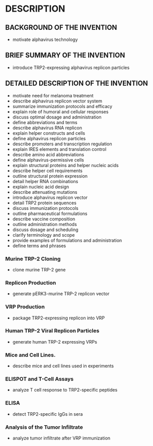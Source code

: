 # DESCRIPTION

## BACKGROUND OF THE INVENTION

- motivate alphavirus technology

## BRIEF SUMMARY OF THE INVENTION

- introduce TRP2-expressing alphavirus replicon particles

## DETAILED DESCRIPTION OF THE INVENTION

- motivate need for melanoma treatment
- describe alphavirus replicon vector system
- summarize immunization protocols and efficacy
- explain role of humoral and cellular responses
- discuss optimal dosage and administration
- define abbreviations and terms
- describe alphavirus RNA replicon
- explain helper constructs and cells
- define alphavirus replicon particles
- describe promoters and transcription regulation
- explain IRES elements and translation control
- describe amino acid abbreviations
- define alphavirus-permissive cells
- explain structural proteins and helper nucleic acids
- describe helper cell requirements
- outline structural protein expression
- detail helper RNA combinations
- explain nucleic acid design
- describe attenuating mutations
- introduce alphavirus replicon vector
- detail TRP2 protein sequences
- discuss immunization protocols
- outline pharmaceutical formulations
- describe vaccine composition
- outline administration methods
- discuss dosage and scheduling
- clarify terminology and scope
- provide examples of formulations and administration
- define terms and phrases

### Murine TRP-2 Cloning

- clone murine TRP-2 gene

### Replicon Production

- generate pERK3-murine TRP-2 replicon vector

### VRP Production

- package TRP2-expressing replicon into VRP

### Human TRP-2 Viral Replicon Particles

- generate human TRP-2 expressing VRPs

### Mice and Cell Lines.

- describe mice and cell lines used in experiments

### ELISPOT and T-Cell Assays

- analyze T cell response to TRP2-specific peptides

### ELISA

- detect TRP2-specific IgGs in sera

### Analysis of the Tumor Infiltrate

- analyze tumor infiltrate after VRP immunization

